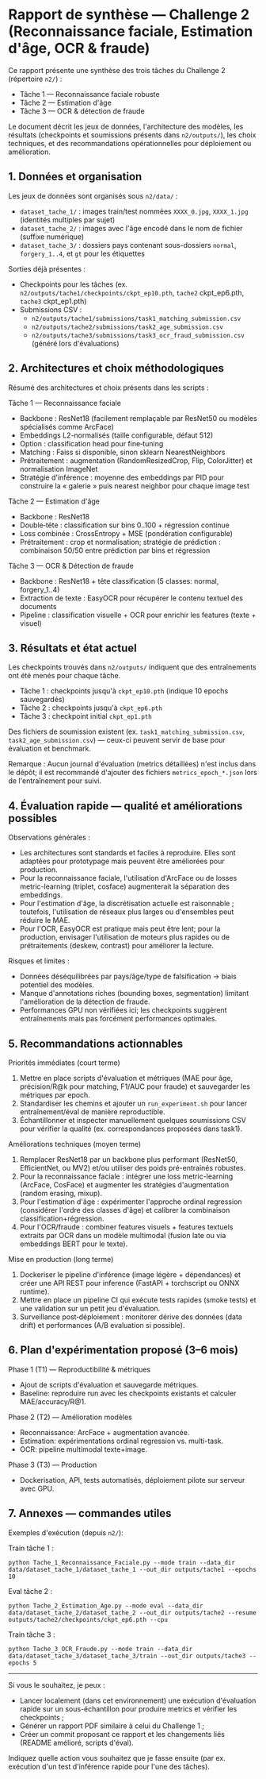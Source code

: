 # Rapport de synthèse — Challenge 2 (Reconnaissance faciale, Estimation d'âge, OCR & fraude)

Ce rapport présente une synthèse des trois tâches du Challenge 2 (répertoire `n2/`) :
- Tâche 1 — Reconnaissance faciale robuste
- Tâche 2 — Estimation d'âge
- Tâche 3 — OCR & détection de fraude

Le document décrit les jeux de données, l'architecture des modèles, les résultats (checkpoints et soumissions présents dans `n2/outputs/`), les choix techniques, et des recommandations opérationnelles pour déploiement ou amélioration.

## 1. Données et organisation

Les jeux de données sont organisés sous `n2/data/` :
- `dataset_tache_1/` : images train/test nommées `XXXX_0.jpg`, `XXXX_1.jpg` (identités multiples par sujet)
- `dataset_tache_2/` : images avec l'âge encodé dans le nom de fichier (suffixe numérique)
- `dataset_tache_3/` : dossiers pays contenant sous-dossiers `normal`, `forgery_1..4`, et `gt` pour les étiquettes

Sorties déjà présentes :
- Checkpoints pour les tâches (ex. `n2/outputs/tache1/checkpoints/ckpt_ep10.pth`, `tache2` ckpt_ep6.pth, `tache3` ckpt_ep1.pth)
- Submissions CSV :
  - `n2/outputs/tache1/submissions/task1_matching_submission.csv`
  - `n2/outputs/tache2/submissions/task2_age_submission.csv`
  - `n2/outputs/tache3/submissions/task3_ocr_fraud_submission.csv` (généré lors d'évaluations)

## 2. Architectures et choix méthodologiques

Résumé des architectures et choix présents dans les scripts :

Tâche 1 — Reconnaissance faciale
- Backbone : ResNet18 (facilement remplaçable par ResNet50 ou modèles spécialisés comme ArcFace)
- Embeddings L2-normalisés (taille configurable, défaut 512)
- Option : classification head pour fine‑tuning
- Matching : Faiss si disponible, sinon sklearn NearestNeighbors
- Prétraitement : augmentation (RandomResizedCrop, Flip, ColorJitter) et normalisation ImageNet
- Stratégie d'inférence : moyenne des embeddings par PID pour construire la « galerie » puis nearest neighbor pour chaque image test

Tâche 2 — Estimation d'âge
- Backbone : ResNet18
- Double‑tête : classification sur bins 0..100 + régression continue
- Loss combinée : CrossEntropy + MSE (pondération configurable)
- Prétraitement : crop et normalisation; stratégie de prédiction : combinaison 50/50 entre prédiction par bins et régression

Tâche 3 — OCR & Détection de fraude
- Backbone : ResNet18 + tête classification (5 classes: normal, forgery_1..4)
- Extraction de texte : EasyOCR pour récupérer le contenu textuel des documents
- Pipeline : classification visuelle + OCR pour enrichir les features (texte + visuel)

## 3. Résultats et état actuel

Les checkpoints trouvés dans `n2/outputs/` indiquent que des entraînements ont été menés pour chaque tâche.
- Tâche 1 : checkpoints jusqu'à `ckpt_ep10.pth` (indique 10 epochs sauvegardés)
- Tâche 2 : checkpoints jusqu'à `ckpt_ep6.pth`
- Tâche 3 : checkpoint initial `ckpt_ep1.pth`

Des fichiers de soumission existent (ex. `task1_matching_submission.csv`, `task2_age_submission.csv`) — ceux-ci peuvent servir de base pour évaluation et benchmark.

Remarque : Aucun journal d'évaluation (metrics détaillées) n'est inclus dans le dépôt; il est recommandé d'ajouter des fichiers `metrics_epoch_*.json` lors de l'entraînement pour suivi.

## 4. Évaluation rapide — qualité et améliorations possibles

Observations générales :
- Les architectures sont standards et faciles à reproduire. Elles sont adaptées pour prototypage mais peuvent être améliorées pour production.
- Pour la reconnaissance faciale, l'utilisation d'ArcFace ou de losses metric-learning (triplet, cosface) augmenterait la séparation des embeddings.
- Pour l'estimation d'âge, la discrétisation actuelle est raisonnable ; toutefois, l'utilisation de réseaux plus larges ou d'ensembles peut réduire le MAE.
- Pour l'OCR, EasyOCR est pratique mais peut être lent; pour la production, envisager l'utilisation de moteurs plus rapides ou de prétraitements (deskew, contrast) pour améliorer la lecture.

Risques et limites :
- Données déséquilibrées par pays/âge/type de falsification → biais potentiel des modèles.
- Manque d'annotations riches (bounding boxes, segmentation) limitant l'amélioration de la détection de fraude.
- Performances GPU non vérifiées ici; les checkpoints suggèrent entraînements mais pas forcément performances optimales.

## 5. Recommandations actionnables

Priorités immédiates (court terme)
1. Mettre en place scripts d'évaluation et métriques (MAE pour âge, précision/R@k pour matching, F1/AUC pour fraude) et sauvegarder les métriques par epoch.
2. Standardiser les chemins et ajouter un `run_experiment.sh` pour lancer entraînement/éval de manière reproductible.
3. Échantillonner et inspecter manuellement quelques soumissions CSV pour vérifier la qualité (ex. correspondances proposées dans task1).

Améliorations techniques (moyen terme)
1. Remplacer ResNet18 par un backbone plus performant (ResNet50, EfficientNet, ou MV2) et/ou utiliser des poids pré-entrainés robustes.
2. Pour la reconnaissance faciale : intégrer une loss metric-learning (ArcFace, CosFace) et augmenter les stratégies d'augmentation (random erasing, mixup).
3. Pour l'estimation d'âge : expérimenter l'approche ordinal regression (considérer l'ordre des classes d'âge) et calibrer la combinaison classification+régression.
4. Pour l'OCR/fraude : combiner features visuels + features textuels extraits par OCR dans un modèle multimodal (fusion late ou via embeddings BERT pour le texte).

Mise en production (long terme)
1. Dockeriser le pipeline d'inférence (image légère + dépendances) et créer une API REST pour inference (FastAPI + torchscript ou ONNX runtime).
2. Mettre en place un pipeline CI qui exécute tests rapides (smoke tests) et une validation sur un petit jeu d'évaluation.
3. Surveillance post‑déploiement : monitorer dérive des données (data drift) et performances (A/B evaluation si possible).

## 6. Plan d'expérimentation proposé (3–6 mois)

Phase 1 (T1) — Reproductibilité & métriques
- Ajout de scripts d'évaluation et sauvegarde métriques.
- Baseline: reproduire run avec les checkpoints existants et calculer MAE/accuracy/R@1.

Phase 2 (T2) — Amélioration modèles
- Reconnaissance: ArcFace + augmentation avancée.
- Estimation: expérimentations ordinal regression vs. multi-task.
- OCR: pipeline multimodal texte+image.

Phase 3 (T3) — Production
- Dockerisation, API, tests automatisés, déploiement pilote sur serveur avec GPU.

## 7. Annexes — commandes utiles

Exemples d'exécution (depuis `n2/`):

Train tâche 1 :
```
python Tache_1_Reconnaissance_Faciale.py --mode train --data_dir data/dataset_tache_1/dataset_tache_1 --out_dir outputs/tache1 --epochs 10
```

Eval tâche 2 :
```
python Tache_2_Estimation_Age.py --mode eval --data_dir data/dataset_tache_2/dataset_tache_2 --out_dir outputs/tache2 --resume outputs/tache2/checkpoints/ckpt_ep6.pth --cpu
```

Train tâche 3 :
```
python Tache_3_OCR_Fraude.py --mode train --data_dir data/dataset_tache_3/dataset_tache_3/train --out_dir outputs/tache3 --epochs 5
```

---

Si vous le souhaitez, je peux :
- Lancer localement (dans cet environnement) une exécution d'évaluation rapide sur un sous-échantillon pour produire metrics et vérifier les checkpoints ;
- Générer un rapport PDF similaire à celui du Challenge 1 ;
- Créer un commit proposant ce rapport et les changements liés (README amélioré, scripts d'éval).

Indiquez quelle action vous souhaitez que je fasse ensuite (par ex. exécution d'un test d'inférence rapide pour l'une des tâches).